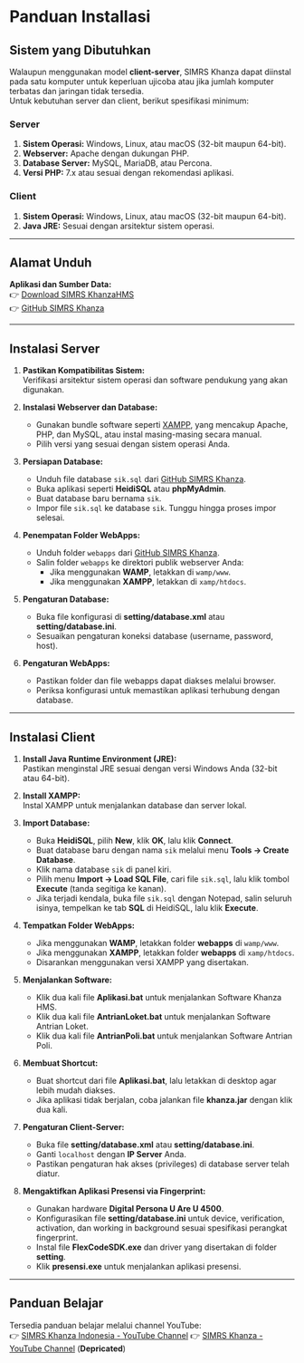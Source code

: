 # Panduan Installasi  

## Sistem yang Dibutuhkan  

Walaupun menggunakan model **client-server**, SIMRS Khanza dapat diinstal pada satu komputer untuk keperluan ujicoba atau jika jumlah komputer terbatas dan jaringan tidak tersedia.  
Untuk kebutuhan server dan client, berikut spesifikasi minimum:  

### Server  
1. **Sistem Operasi:** Windows, Linux, atau macOS (32-bit maupun 64-bit).  
2. **Webserver:** Apache dengan dukungan PHP.  
3. **Database Server:** MySQL, MariaDB, atau Percona.  
4. **Versi PHP:** 7.x atau sesuai dengan rekomendasi aplikasi.  

### Client  
1. **Sistem Operasi:** Windows, Linux, atau macOS (32-bit maupun 64-bit).  
2. **Java JRE:** Sesuai dengan arsitektur sistem operasi.  

---

## Alamat Unduh  

**Aplikasi dan Sumber Data:**  
👉 [Download SIMRS KhanzaHMS](https://drive.google.com/drive/folders/0ByL--Jg6bdF7RG1NSlVTT2ZPODg)  
👉 [GitHub SIMRS Khanza](https://github.com/mas-elkhanza/SIMRS-Khanza)  

---

## Instalasi Server  

1. **Pastikan Kompatibilitas Sistem:**  
   Verifikasi arsitektur sistem operasi dan software pendukung yang akan digunakan.  

2. **Instalasi Webserver dan Database:**  
   - Gunakan bundle software seperti [XAMPP](https://www.apachefriends.org/download.html), yang mencakup Apache, PHP, dan MySQL, atau instal masing-masing secara manual.  
   - Pilih versi yang sesuai dengan sistem operasi Anda.  

3. **Persiapan Database:**  
   - Unduh file database `sik.sql` dari [GitHub SIMRS Khanza](https://github.com/mas-elkhanza/SIMRS-Khanza).  
   - Buka aplikasi seperti **HeidiSQL** atau **phpMyAdmin**.  
   - Buat database baru bernama `sik`.  
   - Impor file `sik.sql` ke database `sik`. Tunggu hingga proses impor selesai.  

4. **Penempatan Folder WebApps:**  
   - Unduh folder `webapps` dari [GitHub SIMRS Khanza](https://github.com/mas-elkhanza/SIMRS-Khanza).  
   - Salin folder `webapps` ke direktori publik webserver Anda:  
     - Jika menggunakan **WAMP**, letakkan di `wamp/www`.  
     - Jika menggunakan **XAMPP**, letakkan di `xamp/htdocs`.  

5. **Pengaturan Database:**  
   - Buka file konfigurasi di **setting/database.xml** atau **setting/database.ini**.  
   - Sesuaikan pengaturan koneksi database (username, password, host).  

6. **Pengaturan WebApps:**  
   - Pastikan folder dan file webapps dapat diakses melalui browser.  
   - Periksa konfigurasi untuk memastikan aplikasi terhubung dengan database.  

---

## Instalasi Client  


1. **Install Java Runtime Environment (JRE):**  
   Pastikan menginstal JRE sesuai dengan versi Windows Anda (32-bit atau 64-bit).  

2. **Install XAMPP:**  
   Instal XAMPP untuk menjalankan database dan server lokal.  

3. **Import Database:**  
   - Buka **HeidiSQL**, pilih **New**, klik **OK**, lalu klik **Connect**.  
   - Buat database baru dengan nama `sik` melalui menu **Tools → Create Database**.  
   - Klik nama database `sik` di panel kiri.  
   - Pilih menu **Import → Load SQL File**, cari file `sik.sql`, lalu klik tombol **Execute** (tanda segitiga ke kanan).  
   - Jika terjadi kendala, buka file `sik.sql` dengan Notepad, salin seluruh isinya, tempelkan ke tab **SQL** di HeidiSQL, lalu klik **Execute**.  

4. **Tempatkan Folder WebApps:**  
   - Jika menggunakan **WAMP**, letakkan folder **webapps** di `wamp/www`.  
   - Jika menggunakan **XAMPP**, letakkan folder **webapps** di `xamp/htdocs`.  
   - Disarankan menggunakan versi XAMPP yang disertakan.  

5. **Menjalankan Software:**  
   - Klik dua kali file **Aplikasi.bat** untuk menjalankan Software Khanza HMS.  
   - Klik dua kali file **AntrianLoket.bat** untuk menjalankan Software Antrian Loket.  
   - Klik dua kali file **AntrianPoli.bat** untuk menjalankan Software Antrian Poli.  

6. **Membuat Shortcut:**  
   - Buat shortcut dari file **Aplikasi.bat**, lalu letakkan di desktop agar lebih mudah diakses.  
   - Jika aplikasi tidak berjalan, coba jalankan file **khanza.jar** dengan klik dua kali.  

7. **Pengaturan Client-Server:**  
   - Buka file **setting/database.xml** atau **setting/database.ini**.  
   - Ganti `localhost` dengan **IP Server** Anda.  
   - Pastikan pengaturan hak akses (privileges) di database server telah diatur.  

8. **Mengaktifkan Aplikasi Presensi via Fingerprint:**  
   - Gunakan hardware **Digital Persona U Are U 4500**.  
   - Konfigurasikan file **setting/database.ini** untuk device, verification, activation, dan working in background sesuai spesifikasi perangkat fingerprint.  
   - Instal file **FlexCodeSDK.exe** dan driver yang disertakan di folder **setting**.  
   - Klik **presensi.exe** untuk menjalankan aplikasi presensi.  

---

## Panduan Belajar  

Tersedia panduan belajar melalui channel YouTube:  
👉 [SIMRS Khanza Indonesia - YouTube Channel](https://www.youtube.com/@simrskhanzaindonesia)
👉 [SIMRS Khanza - YouTube Channel](https://www.youtube.com/channel/UC6318L_Z_lXVwuQe331C2iw)  (**Depricated**)
